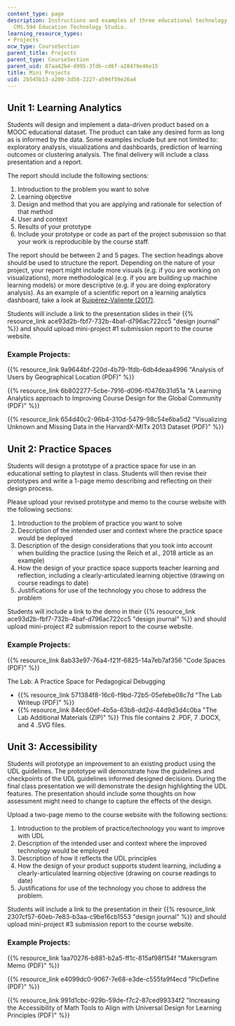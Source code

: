 ```yaml
---
content_type: page
description: Instructions and examples of three educational technology projects for
  CMS.594 Education Technology Studio.
learning_resource_types:
- Projects
ocw_type: CourseSection
parent_title: Projects
parent_type: CourseSection
parent_uid: 87aa42b4-d995-3fdb-cd6f-a28479e46e15
title: Mini Projects
uid: 2b545b13-a200-3d58-2227-a594f59e26a4
---
```


Unit 1: Learning Analytics
--------------------------

Students will design and implement a data-driven product based on a MOOC educational dataset. The product can take any desired form as long as is informed by the data. Some examples include but are not limited to: exploratory analysis, visualizations and dashboards, prediction of learning outcomes or clustering analysis. The final delivery will include a class presentation and a report.

The report should include the following sections:

1.  Introduction to the problem you want to solve
2.  Learning objective
3.  Design and method that you are applying and rationale for selection of that method
4.  User and context
5.  Results of your prototype
6.  Include your prototype or code as part of the project submission so that your work is reproducible by the course staff.

The report should be between 2 and 5 pages. The section headings above should be used to structure the report. Depending on the nature of your project, your report might include more visuals (e.g. if you are working on visualizations), more methodological (e.g. if you are building up machine learning models) or more descriptive (e.g. if you are doing exploratory analysis). As an example of a scientific report on a learning analytics dashboard, take a look at [Ruipérez-Valiente (2017)](https://ieeexplore.ieee.org/document/7774979).

Students will include a link to the presentation slides in their {{% resource_link ace93d2b-fbf7-732b-4baf-d796ac722cc5 "design journal" %}} and should upload mini-project #1 submission report to the course website.

### Example Projects:

{{% resource_link 9a9644bf-220d-4b79-1fdb-6db4deaa4996 "Analysis of Users by Geographical Location (PDF)" %}}

{{% resource_link 6b802277-5cbe-7916-d096-f0476b31d51a "A Learning Analytics approach to Improving Course Design for the Global Community (PDF)" %}}

{{% resource_link 654d40c2-96b4-310d-5479-98c54e6ba5d2 "Visualizing Unknown and Missing Data in the HarvardX-MITx 2013 Dataset (PDF)" %}}

Unit 2: Practice Spaces
-----------------------

Students will design a prototype of a practice space for use in an educational setting to playtest in class. Students will then revise their prototypes and write a 1-page memo describing and reflecting on their design process.

Please upload your revised prototype and memo to the course website with the following sections:

1.  Introduction to the problem of practice you want to solve
2.  Description of the intended user and context where the practice space would be deployed
3.  Description of the design considerations that you took into account when building the practice (using the Reich et al., 2018 article as an example)
4.  How the design of your practice space supports teacher learning and reflection, including a clearly-articulated learning objective (drawing on course readings to date)
5.  Justifications for use of the technology you chose to address the problem

Students will include a link to the demo in their {{% resource_link ace93d2b-fbf7-732b-4baf-d796ac722cc5 "design journal" %}} and should upload mini-project #2 submission report to the course website.

### Example Projects:

{{% resource_link 8ab33e97-76a4-f21f-6825-14a7eb7af356 "Code Spaces (PDF)" %}}

The Lab: A Practice Space for Pedagogical Debugging

*   {{% resource_link 571384f8-16c6-f9bd-72b5-05efebe08c7d "The Lab Writeup (PDF)" %}}
*   {{% resource_link 84ec60ef-4b5a-63b8-dd2d-44d9d3d4c0ba "The Lab Additional Materials (ZIP)" %}} This file contains 2 .PDF, 7 .DOCX, and 4 .SVG files.

Unit 3: Accessibility
---------------------

Students will prototype an improvement to an existing product using the UDL guidelines. The prototype will demonstrate how the guidelines and checkpoints of the UDL guidelines informed designed decisions. During the final class presentation we will demonstrate the design highlighting the UDL features. The presentation should include some thoughts on how assessment might need to change to capture the effects of the design.

Upload a two-page memo to the course website with the following sections:

1.  Introduction to the problem of practice/technology you want to improve with UDL
2.  Description of the intended user and context where the improved technology would be employed
3.  Description of how it reflects the UDL principles
4.  How the design of your product supports student learning, including a clearly-articulated learning objective (drawing on course readings to date)
5.  Justifications for use of the technology you chose to address the problem. 

Students will include a link to the presentation in their {{% resource_link 2307cf57-60eb-7e83-b3aa-c9be16cb1553 "design journal" %}} and should upload mini-project #3 submission report to the course website.

### Example Projects:

{{% resource_link 1aa70276-b881-b2a5-ff1c-815af98f154f "Makersgram Memo (PDF)" %}}

{{% resource_link e4099dc0-9067-7e68-e3de-c555fa9f4ecd "PicDefine (PDF)" %}}

{{% resource_link 991d1cbc-929b-59de-f7c2-87ced99334f2 "Increasing the Accessibility of Math Tools to Align with Universal Design for Learning Principles (PDF)" %}}